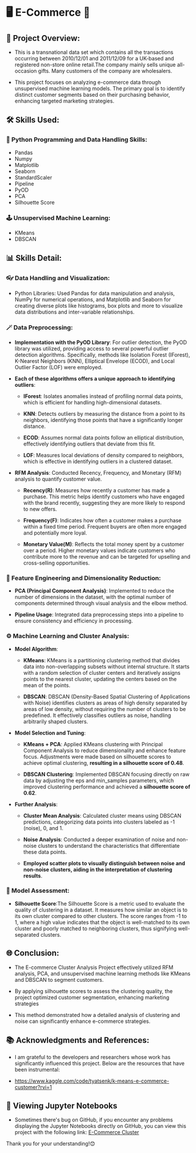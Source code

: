 # 🖥️ E-Commerce 💼 #

## 📘 Project Overview:
 * This is a transnational data set which contains all the transactions occurring between 2010/12/01 and 2011/12/09 for a UK-based and registered non-store online retail.The company mainly sells unique all-occasion gifts. Many customers of the company are wholesalers.
   
 * This project focuses on analyzing e-commerce data through unsupervised machine learning models. The primary goal is to identify distinct customer segments based on their purchasing behavior, enhancing targeted marketing strategies.

## 🛠️ Skills Used:
### 🐍 Python Programming and Data Handling Skills:
* Pandas
* Numpy
* Matplotlib
* Seaborn
* StandardScaler
* Pipeline
* PyOD
* PCA
* Silhouette Score
### 🕹️ Unsupervised Machine Learning:
* KMeans 
* DBSCAN

## 📊 Skills Detail:
### 👓 Data Handling and Visualization:
* Python Libraries: Used Pandas for data manipulation and analysis, NumPy for numerical operations, and Matplotlib and Seaborn for creating diverse plots like histograms, box plots and more  to visualize data distributions and inter-variable relationships.

### 🪄 Data Preprocessing:  
 - **Implementation with the PyOD Library**: For outlier detection, the PyOD library was utilized, providing access to several powerful outlier detection algorithms. Specifically, methods like Isolation Forest (IForest), K-Nearest Neighbors (KNN), Elliptical Envelope (ECOD), and Local Outlier Factor (LOF) were employed.
   
  - **Each of these algorithms offers a unique approach to identifying outliers**:
    - **IForest**: Isolates anomalies instead of profiling normal data points, which is efficient for handling high-dimensional datasets.
      
    - **KNN**: Detects outliers by measuring the distance from a point to its neighbors, identifying those points that have a significantly longer distance.
     
    - **ECOD**: Assumes normal data points follow an elliptical distribution, effectively identifying outliers that deviate from this fit.
      
    - **LOF**: Measures local deviations of density compared to neighbors, which is effective in identifying outliers in a clustered dataset.
       
 - **RFM Analysis**: Conducted Recency, Frequency, and Monetary (RFM) analysis to quantify customer value.
    - **Recency(R)**: Measures how recently a customer has made a purchase. This metric helps identify customers who have engaged with the brand recently, suggesting they are more likely to respond to 
                      new offers.

    - **Frequency(F)**: Indicates how often a customer makes a purchase within a fixed time period. Frequent buyers are often more engaged and potentially more loyal.
  
    - **Monetary Value(M)**: Reflects the total money spent by a customer over a period. Higher monetary values indicate customers who contribute more to the revenue and can be targeted for upselling                                 and cross-selling opportunities.

### 🔬 Feature Engineering and Dimensionality Reduction:
  - **PCA (Principal Component Analysis)**: Implemented to reduce the number of dimensions in the dataset, with the optimal number of components determined through visual analysis and the elbow method.

  - **Pipeline Usage**: Integrated data preprocessing steps into a pipeline to ensure consistency and efficiency in processing.

### ⚙️ Machine Learning and Cluster Analysis:
  - **Model Algorithm**:
    - **KMeans**: KMeans is a partitioning clustering method that divides data into non-overlapping subsets without internal structure. It starts with a random selection of cluster centers and         iteratively assigns points to the nearest cluster, updating the centers based on the mean of the points.

    - **DBSCAN**: DBSCAN (Density-Based Spatial Clustering of Applications with Noise) identifies clusters as areas of high density separated by areas of low density, without requiring the number of clusters to be predefined. It effectively classifies outliers as noise, handling arbitrarily shaped clusters.
   
  - **Model Selection and Tuning**:
    - **KMeans + PCA**: Applied KMeans clustering with Principal Component Analysis to reduce dimensionality and enhance feature focus. Adjustments were made based on silhouette scores to achieve optimal clustering, **resulting in a silhouette score of 0.48**.
   
    - **DBSCAN Clustering**: Implemented DBSCAN focusing directly on raw data by adjusting the eps and min_samples parameters, which improved clustering performance and achieved a **silhouette score of 0.62**.
   
  - **Further Analysis**:
    - **Cluster Mean Analysis**: Calculated cluster means using DBSCAN predictions, categorizing data points into clusters labeled as -1 (noise), 0, and 1.

    - **Noise Analysis**: Conducted a deeper examination of noise and non-noise clusters to understand the characteristics that differentiate these data points.
      
    - **Employed scatter plots to visually distinguish between noise and non-noise clusters, aiding in the interpretation of clustering results**.

### 📏 Model Assessment:
  - **Silhouette Score**:The Silhouette Score is a metric used to evaluate the quality of clustering in a dataset. It measures how similar an object is to its own cluster compared to other clusters. The score ranges from -1 to 1, where a high value indicates that the object is well-matched to its own cluster and poorly matched to neighboring clusters, thus signifying well-separated clusters.

## 🌐 Conclusion:
* The E-commerce Cluster Analysis Project effectively utilized RFM analysis, PCA, and unsupervised machine learning methods like KMeans and DBSCAN to segment customers.
  
* By applying silhouette scores to assess the clustering quality, the project optimized customer segmentation, enhancing marketing strategies
  
* This method demonstrated how a detailed analysis of clustering and noise can significantly enhance e-commerce strategies.

## 📚 Acknowledgments and References:
* I am grateful to the developers and researchers whose work has significantly influenced this project. Below are the resources that have been instrumental:
  
* https://www.kaggle.com/code/tyatsenk/k-means-e-commerce-customer?rvi=1

## 📄 Viewing Jupyter Notebooks
* Sometimes there's bug on GitHub, if you encounter any problems displaying the Jupyter Notebooks directly on GitHub, you can view this project with the following link:
  [E-Commerce Cluster](https://nbviewer.org/github/Eric-Chung-0511/Learning-Record/blob/main/Data%20Science%20Projects/E-Commerce/E-Commerce%20Cluster%20_Eric.ipynb)

Thank you for your understanding!😊





